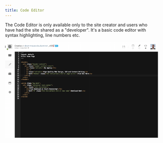 ```yaml
---
title: Code Editor
---
```


The Code Editor is only available only to the site creator and users who have had the site shared as a "developer". It's a basic code editor with syntax highlighting, line numbers etc.

![Code Editor](/img/editing/2.png)
